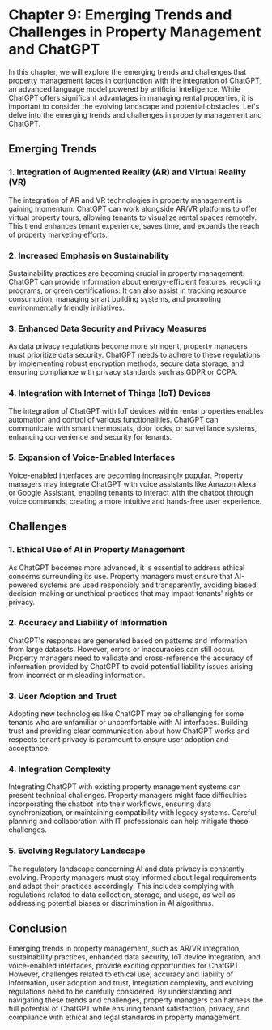 Chapter 9: Emerging Trends and Challenges in Property Management and ChatGPT
============================================================================

In this chapter, we will explore the emerging trends and challenges that property management faces in conjunction with the integration of ChatGPT, an advanced language model powered by artificial intelligence. While ChatGPT offers significant advantages in managing rental properties, it is important to consider the evolving landscape and potential obstacles. Let's delve into the emerging trends and challenges in property management and ChatGPT.

Emerging Trends
---------------

### 1. Integration of Augmented Reality (AR) and Virtual Reality (VR)

The integration of AR and VR technologies in property management is gaining momentum. ChatGPT can work alongside AR/VR platforms to offer virtual property tours, allowing tenants to visualize rental spaces remotely. This trend enhances tenant experience, saves time, and expands the reach of property marketing efforts.

### 2. Increased Emphasis on Sustainability

Sustainability practices are becoming crucial in property management. ChatGPT can provide information about energy-efficient features, recycling programs, or green certifications. It can also assist in tracking resource consumption, managing smart building systems, and promoting environmentally friendly initiatives.

### 3. Enhanced Data Security and Privacy Measures

As data privacy regulations become more stringent, property managers must prioritize data security. ChatGPT needs to adhere to these regulations by implementing robust encryption methods, secure data storage, and ensuring compliance with privacy standards such as GDPR or CCPA.

### 4. Integration with Internet of Things (IoT) Devices

The integration of ChatGPT with IoT devices within rental properties enables automation and control of various functionalities. ChatGPT can communicate with smart thermostats, door locks, or surveillance systems, enhancing convenience and security for tenants.

### 5. Expansion of Voice-Enabled Interfaces

Voice-enabled interfaces are becoming increasingly popular. Property managers may integrate ChatGPT with voice assistants like Amazon Alexa or Google Assistant, enabling tenants to interact with the chatbot through voice commands, creating a more intuitive and hands-free user experience.

Challenges
----------

### 1. Ethical Use of AI in Property Management

As ChatGPT becomes more advanced, it is essential to address ethical concerns surrounding its use. Property managers must ensure that AI-powered systems are used responsibly and transparently, avoiding biased decision-making or unethical practices that may impact tenants' rights or privacy.

### 2. Accuracy and Liability of Information

ChatGPT's responses are generated based on patterns and information from large datasets. However, errors or inaccuracies can still occur. Property managers need to validate and cross-reference the accuracy of information provided by ChatGPT to avoid potential liability issues arising from incorrect or misleading information.

### 3. User Adoption and Trust

Adopting new technologies like ChatGPT may be challenging for some tenants who are unfamiliar or uncomfortable with AI interfaces. Building trust and providing clear communication about how ChatGPT works and respects tenant privacy is paramount to ensure user adoption and acceptance.

### 4. Integration Complexity

Integrating ChatGPT with existing property management systems can present technical challenges. Property managers might face difficulties incorporating the chatbot into their workflows, ensuring data synchronization, or maintaining compatibility with legacy systems. Careful planning and collaboration with IT professionals can help mitigate these challenges.

### 5. Evolving Regulatory Landscape

The regulatory landscape concerning AI and data privacy is constantly evolving. Property managers must stay informed about legal requirements and adapt their practices accordingly. This includes complying with regulations related to data collection, storage, and usage, as well as addressing potential biases or discrimination in AI algorithms.

Conclusion
----------

Emerging trends in property management, such as AR/VR integration, sustainability practices, enhanced data security, IoT device integration, and voice-enabled interfaces, provide exciting opportunities for ChatGPT. However, challenges related to ethical use, accuracy and liability of information, user adoption and trust, integration complexity, and evolving regulations need to be carefully considered. By understanding and navigating these trends and challenges, property managers can harness the full potential of ChatGPT while ensuring tenant satisfaction, privacy, and compliance with ethical and legal standards in property management.
